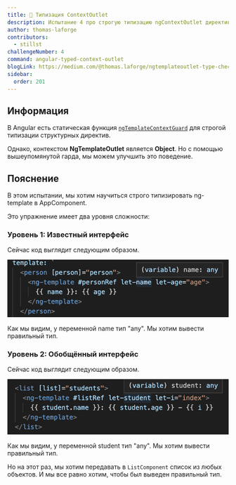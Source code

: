 ```yaml
---
title: 🔴 Типизация ContextOutlet
description: Испытание 4 про строгую типизацию ngContextOutlet директивы
author: thomas-laforge
contributors:
  - stillst
challengeNumber: 4
command: angular-typed-context-outlet
blogLink: https://medium.com/@thomas.laforge/ngtemplateoutlet-type-checking-5d2dcb07a2c6
sidebar:
  order: 201
---
```


## Информация

В Angular есть статическая функция [`ngTemplateContextGuard`](https://angular.dev/guide/directives/structural-directives#improving-template-type-checking-for-custom-directives) для строгой типизации структурных директив.

Однако, контекстом **NgTemplateOutlet** является **Object**. Но с помощью вышеупомянутой гарда, мы можем улучшить это поведение.

## Пояснение

В этом испытании, мы хотим научиться строго типизировать ng-template в AppComponent.

Это упражнение имеет два уровня сложности:

### Уровень 1: Известный интерфейс

Сейчас код выглядит следующим образом.

![Unkown Person](../../../../../assets/4/unknown-person.png 'Unkown Person')

Как мы видим, у переменной name тип "any". Мы хотим вывести правильный тип.

### Уровень 2: Обобщённый интерфейс

Сейчас код выглядит следующим образом.

![Unkown Student](../../../../../assets/4/unknown-student.png 'Unkown Student')

Как мы видим, у переменной student тип "any". Мы хотим вывести правильный тип.

Но на этот раз, мы хотим передавать в `ListComponent` список из любых объектов. И мы все равно хотим, чтобы был выведен правильный тип.

